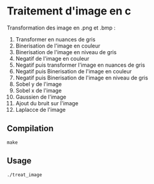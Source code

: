 # Traitement d'image en c

Transformation des image en .png et .bmp :

1. Transformer en nuances de gris 
2. Binerisation de l'image en couleur 
3. Binerisation de l'image en niveau de gris 
4. Negatif de l'image en couleur 
5. Negatif puis transformer l'image en nuances de gris 
6. Negatif puis Binerisation de l'image en couleur 
7. Negatif puis Binerisation de l'image en niveau de gris 
8. Sobel y de l'image
9. Sobel x de l'image
10. Gaussien de l'image
11. Ajout du bruit sur l'image
12. Laplacce de l'image

## Compilation
```
make 
```
## Usage
```
./treat_image
```